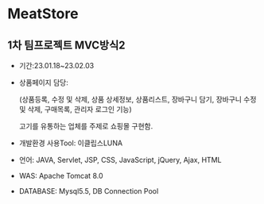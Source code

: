 # MeatStore
## 1차 팀프로젝트 MVC방식2

- 기간:23.01.18~23.02.03

- 상품페이지 담당:


  (상품등록, 수정 및 삭제, 상품 상세정보, 상품리스트, 장바구니 담기, 장바구니 수정 및 삭제, 구매목록, 관리자 로그인 기능) 

   고기를 유통하는 업체를 주제로 쇼핑몰 구현함.


- 개발환경
사용Tool:  이클립스LUNA


- 언어:  JAVA, Servlet, JSP, CSS, JavaScript, jQuery, Ajax, HTML

- WAS:  Apache Tomcat 8.0


- DATABASE:  Mysql5.5, DB Connection Pool


